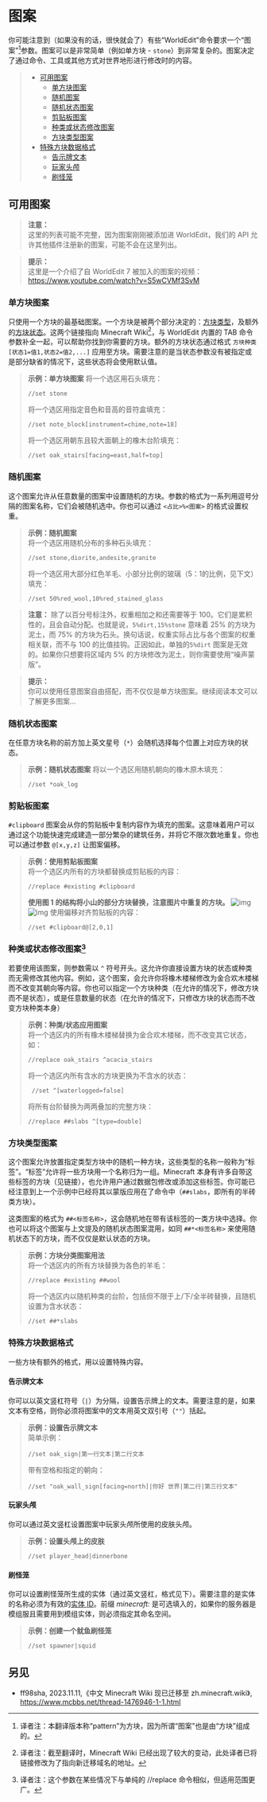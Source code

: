 # 图案

你可能注意到（如果没有的话，很快就会了）有些“WorldEdit”命令要求一个“图案”[^1]参数。图案可以是非常简单（例如单方块 - `stone`）到非常复杂的。图案决定了通过命令、工具或其他方式对世界地形进行修改时的内容。

> * [可用图案](usage.general.pattrens.md#可用图案)
>   * [单方块图案](usage.general.pattrens.md#单方块图案)
>   * [随机图案](usage.general.pattrens.md#随机图案)
>   * [随机状态图案](usage.general.pattrens.md#随机状态图案)
>   * [剪贴板图案](usage.general.pattrens.md#剪贴板图案)
>   * [种类或状态修改图案](usage.general.pattrens.md#种类或状态修改图案)
>   * [方块类型图案](usage.general.pattrens.md#方块类型图案)
> * [特殊方块数据格式](usage.general.pattrens.md#特殊方块数据格式)
>   * [告示牌文本](usage.general.pattrens.md#告示牌文本)
>   * [玩家头颅](usage.general.pattrens.md#玩家头颅)
>   * [刷怪笼](usage.general.pattrens.md#刷怪笼)

## 可用图案

> **注意：**    
> 这里的列表可能不完整，因为图案刚刚被添加进 WorldEdit，我们的 API 允许其他插件注册新的图案，可能不会在这里列出。

> **提示：**    
> 这里是一个介绍了自 WorldEdit 7 被加入的图案的视频：https://www.youtube.com/watch?v=S5wCVMf3SvM

### 单方块图案

只使用一个方块的最基础图案。一个方块是被两个部分决定的：[方块类型](https://zh.minecraft.wiki/w/Java%E7%89%88%E6%95%B0%E6%8D%AE%E5%80%BC#ID)，及额外的[方块状态](https://zh.minecraft.wiki/w/Java%E7%89%88%E6%95%B0%E6%8D%AE%E5%80%BC#%E6%96%B9%E5%9D%97%E7%8A%B6%E6%80%81)。这两个链接指向 Minecraft Wiki[^2]，与 WorldEdit 内置的 TAB 命令参数补全一起，可以帮助你找到你需要的方块。额外的方块状态通过格式 `方块种类[状态1=值1,状态2=值2,...]` 应用至方块。需要注意的是当状态参数没有被指定或是部分缺省的情况下，这些状态将会使用默认值。

> **示例：单方块图案**
> 将一个选区用石头填充：
> ```
> //set stone
> ```
> 将一个选区用指定音色和音高的音符盒填充：
> ```
> //set note_block[instrument=chime,note=18]
> ```
> 将一个选区用朝东且较大面朝上的橡木台阶填充：
> ```
> //set oak_stairs[facing=east,half=top]
> ```

### 随机图案

这个图案允许从任意数量的图案中设置随机的方块。参数的格式为一系列用逗号分隔的图案名称，它们会被随机选中。你也可以通过 `<占比>%<图案>` 的格式设置权重。

> **示例：随机图案**   
> 将一个选区用随机分布的多种石头填充：
> ```
> //set stone,diorite,andesite,granite
> ```
> 将一个选区用大部分红色羊毛、小部分比例的玻璃（5：1的比例，见下文）填充：
> ```
> //set 50%red_wool,10%red_stained_glass
> ```

> **注意：**
> 除了以百分号标注外，权重相加之和还需要等于 100。它们是累积性的，且会自动分配。也就是说，`5%dirt,15%stone` 意味着 25% 的方块为泥土，而 75% 的方块为石头。换句话说，权重实际占比与各个图案的权重相关联，而不与 100 的比值挂钩。正因如此，单独的`5%dirt` 图案是无效的。如果你只想要将区域内 5% 的方块修改为泥土，则你需要使用“噪声蒙版”。

> **提示：**    
> 你可以使用任意图案自由搭配，而不仅仅是单方块图案。继续阅读本文可以了解更多图案...

### 随机状态图案

在任意方块名称的前方加上英文星号（`*`）会随机选择每个位置上对应方块的状态。

> **示例：随机状态图案**
将以一个选区用随机朝向的橡木原木填充：
> 
> ```
> //set *oak_log
> ```

### 剪贴板图案

`#clipboard` 图案会从你的剪贴板中复制内容作为填充的图案。这意味着用户可以通过这个功能快速完成建造一部分繁杂的建筑任务，并将它不限次数地重复。你也可以通过参数 `@[x,y,z]` 让图案偏移。

> **示例：使用剪贴板图案**    
> 将一个选区内所有的方块都替换成剪贴板的内容：
> ```
> //replace #existing #clipboard
> ```
> **使用图 1 的结构将小山的部分方块替换，注意图片中重复的方块。**
> ![img](https://worldedit.enginehub.org/en/latest/_images/clipboard.png)
> ![img](https://worldedit.enginehub.org/en/latest/_images/clipboard_replace.png)
> 使用偏移对齐剪贴板的内容：
> ```
> //set #clipboard@[2,0,1]
> ```

### 种类或状态修改图案[^3]

若要使用该图案，则参数需以 `^` 符号开头。这允许你直接设置方块的状态或种类而无需修改其他内容。例如，这个图案，会允许你将橡木楼梯修改为金合欢木楼梯而不改变其朝向等内容。你也可以指定一个方块种类（在允许的情况下，修改方块而不是状态），或是任意数量的状态（在允许的情况下，只修改方块的状态而不改变方块种类本身）

> **示例：种类/状态应用图案**    
> 将一个选区内的所有橡木楼梯替换为金合欢木楼梯，而不改变其它状态，如：
> ```
> //replace oak_stairs ^acacia_stairs
> ```
> 将一个选区内所有含水的方块更换为不含水的状态：
> ```
>  //set ^[waterlogged=false]
> ```
> 
> 将所有台阶替换为两两叠加的完整方块：
> 
> ```
> //replace ##slabs ^[type=double]
> ```

### 方块类型图案

这个图案允许放置指定类型方块中的随机一种方块，这些类型的名称一般称为“标签”。“标签”允许将一些方块用一个名称归为一组。Minecraft 本身有许多自带这些标签的方块（见链接），也允许用户通过数据包修改或添加这些标签。你可能已经注意到上一个示例中已经将其以蒙版应用在了命令中（`##slabs`，即所有的半砖类方块）。

这类图案的格式为 `##<标签名称>`，这会随机地在带有该标签的一类方块中选择。你也可以将这个图案与上文提及的随机状态图案混用，如同 `##*<标签名称>` 来使用随机状态下的方块，而不仅仅是默认状态的方块。

> **示例：方块分类图案用法**    
> 将一个选区内的所有方块替换为各色的羊毛：
> ```
> //replace #existing ##wool
> ```
> 将一个选区内以随机种类的台阶，包括但不限于上/下/全半砖替换，且随机设置为含水状态：
> ```
> //set ##*slabs
> ```

### 特殊方块数据格式

一些方块有额外的格式，用以设置特殊内容。

#### 告示牌文本

你可以以英文竖杠符号（`|`）为分隔，设置告示牌上的文本。需要注意的是，如果文本有空格，则你必须将图案中的文本用英文双引号（`""`）括起。

> **示例：设置告示牌文本**    
> 简单示例：
> ```
> //set oak_sign|第一行文本|第二行文本
> ```
> 带有空格和指定的朝向：
> ```
> //set "oak_wall_sign[facing=north]|你好 世界|第二行|第三行文本"
> ```

#### 玩家头颅

你可以通过英文竖杠设置图案中玩家头颅所使用的皮肤头颅。

> **示例：设置头颅上的皮肤**
> ```
> //set player_head|dinnerbone
> ```

#### 刷怪笼

你可以设置刷怪笼所生成的实体（通过英文竖杠，格式见下）。需要注意的是实体的名称必须为有效的[实体 ID](https://zh.minecraft.wiki/w/Java%E7%89%88%E6%95%B0%E6%8D%AE%E5%80%BC#%E5%AE%9E%E4%BD%93)。前缀 *minecraft:* 是可选填入的，如果你的服务器是模组服且需要用到模组实体，则必须指定其命名空间。

> **示例：创建一个鱿鱼刷怪笼**
> ```
> //set spawner|squid
> ```

## 另见
* ff98sha, 2023.11.11,《中文 Minecraft Wiki 现已迁移至 zh.minecraft.wiki》, https://www.mcbbs.net/thread-1476946-1-1.html

[^1]: 译者注：本翻译版本称“pattern”为方块，因为所谓“图案”也是由“方块”组成的。

[^2]: 译者注：截至翻译时，Minecraft Wiki 已经出现了较大的变动，此处译者已将链接修改为了指向新迁移域名的地址。

[^3]: 译者注：这个参数在某些情况下与单纯的 //replace 命令相似，但适用范围更广。
